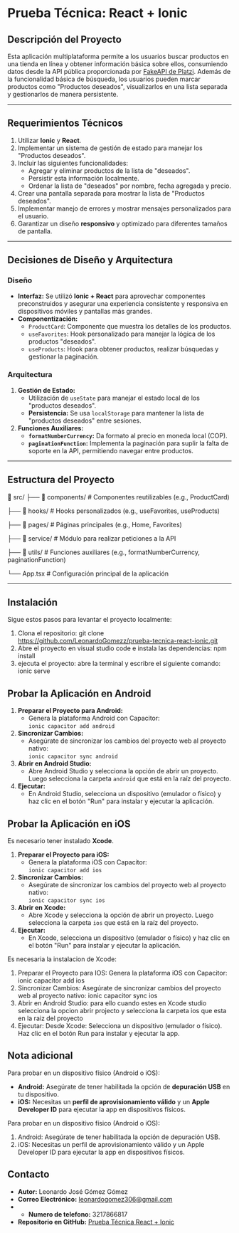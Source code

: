 # **Prueba Técnica: React + Ionic**


## **Descripción del Proyecto**

Esta aplicación multiplataforma permite a los usuarios buscar productos en una tienda en línea y obtener información básica sobre ellos, consumiendo datos desde la API pública proporcionada por [FakeAPI de Platzi](https://fakeapi.platzi.com/). Además de la funcionalidad básica de búsqueda, los usuarios pueden marcar productos como "Productos deseados", visualizarlos en una lista separada y gestionarlos de manera persistente.

---

## **Requerimientos Técnicos**

1. Utilizar **Ionic** y **React**.
2. Implementar un sistema de gestión de estado para manejar los "Productos deseados".
3. Incluir las siguientes funcionalidades:
   - Agregar y eliminar productos de la lista de "deseados".
   - Persistir esta información localmente.
   - Ordenar la lista de "deseados" por nombre, fecha agregada y precio.
4. Crear una pantalla separada para mostrar la lista de "Productos deseados".
5. Implementar manejo de errores y mostrar mensajes personalizados para el usuario.
6. Garantizar un diseño **responsivo** y optimizado para diferentes tamaños de pantalla.

---

## **Decisiones de Diseño y Arquitectura**

### **Diseño**
- **Interfaz:** Se utilizó **Ionic + React** para aprovechar componentes preconstruidos y asegurar una experiencia consistente y responsiva en dispositivos móviles y pantallas más grandes.
- **Componentización:** 
  - `ProductCard`: Componente que muestra los detalles de los productos.
  - `useFavorites`: Hook personalizado para manejar la lógica de los productos "deseados".
  - `useProducts`: Hook para obtener productos, realizar búsquedas y gestionar la paginación.

### **Arquitectura**
1. **Gestión de Estado:**
   - Utilización de `useState` para manejar el estado local de los "productos deseados".
   - **Persistencia:** Se usa `localStorage` para mantener la lista de "productos deseados" entre sesiones.
2. **Funciones Auxiliares:**
   - **`formatNumberCurrency`:** Da formato al precio en moneda local (COP).
   - **`paginationFunction`:** Implementa la paginación para suplir la falta de soporte en la API, permitiendo navegar entre productos.

---

## **Estructura del Proyecto**

📁 src/ 
├── 📁 components/ # Componentes reutilizables (e.g., ProductCard) 

├── 📁 hooks/ # Hooks personalizados (e.g., useFavorites, useProducts) 

├── 📁 pages/ # Páginas principales (e.g., Home, Favorites) 

├── 📁 service/ # Módulo para realizar peticiones a la API 

├── 📁 utils/ # Funciones auxiliares (e.g., formatNumberCurrency, paginationFunction)

└── App.tsx # Configuración principal de la aplicación


---

## **Instalación**

Sigue estos pasos para levantar el proyecto localmente:

1. Clona el repositorio:
   git clone https://github.com/LeonardoGomezz/prueba-tecnica-react-ionic.git
2. Abre el proyecto en visual studio code e instala las dependencias:
   npm install
3. ejecuta el proyecto:
   abre la terminal y escribre el siguiente comando: ionic serve

## **Probar la Aplicación en Android**

1. **Preparar el Proyecto para Android:**
   - Genera la plataforma Android con Capacitor:  
     `ionic capacitor add android`
2. **Sincronizar Cambios:**
   - Asegúrate de sincronizar los cambios del proyecto web al proyecto nativo:  
     `ionic capacitor sync android`
3. **Abrir en Android Studio:**
   - Abre Android Studio y selecciona la opción de abrir un proyecto. Luego selecciona la carpeta `android` que está en la raíz del proyecto.
4. **Ejecutar:**
   - En Android Studio, selecciona un dispositivo (emulador o físico) y haz clic en el botón "Run" para instalar y ejecutar la aplicación.

## **Probar la Aplicación en iOS**

Es necesario tener instalado **Xcode**.

1. **Preparar el Proyecto para iOS:**
   - Genera la plataforma iOS con Capacitor:  
     `ionic capacitor add ios`
2. **Sincronizar Cambios:**
   - Asegúrate de sincronizar los cambios del proyecto web al proyecto nativo:  
     `ionic capacitor sync ios`
3. **Abrir en Xcode:**
   - Abre Xcode y selecciona la opción de abrir un proyecto. Luego selecciona la carpeta `ios` que está en la raíz del proyecto.
4. **Ejecutar:**
   - En Xcode, selecciona un dispositivo (emulador o físico) y haz clic en el botón "Run" para instalar y ejecutar la aplicación.

Es necesaria la instalacion de Xcode:

1. Preparar el Proyecto para IOS:
   Genera la plataforma iOS con Capacitor: ionic capacitor add ios
2. Sincronizar Cambios:
   Asegúrate de sincronizar cambios del proyecto web al proyecto nativo: ionic capacitor sync ios
3. Abrir en Android Studio:
   para ello cuando estes en Xcode studio selecciona la opcion abrir projecto y selecciona la carpeta ios que esta en la raiz del proyecto
4. Ejecutar:
   Desde Xcode: Selecciona un dispositivo (emulador o físico). Haz clic en el botón Run para instalar y ejecutar la app.

## **Nota adicional**
Para probar en un dispositivo físico (Android o iOS):

- **Android:** Asegúrate de tener habilitada la opción de **depuración USB** en tu dispositivo.
- **iOS:** Necesitas un **perfil de aprovisionamiento válido** y un **Apple Developer ID** para ejecutar la app en dispositivos físicos.

Para probar en un dispositivo físico (Android o iOS):

1. Android: Asegúrate de tener habilitada la opción de depuración USB.
2. iOS: Necesitas un perfil de aprovisionamiento válido y un Apple Developer ID para ejecutar la app en dispositivos físicos.

## **Contacto**

- **Autor:** Leonardo José Gómez Gómez
- **Correo Electrónico:** leonardogomez306@gmail.com
- - **Numero de telefono:** 3217866817
- **Repositorio en GitHub:** [Prueba Técnica React + Ionic](https://github.com/LeonardoGomezz/prueba-tecnica-react-ionic/tree/main)
